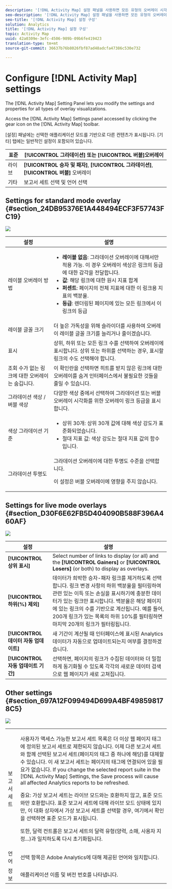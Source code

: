 ```yaml
---
description: '[!DNL Activity Map] 설정 패널을 사용하면 모든 유형의 오버레이 시각화에 대한 설정과 속성을 수정할 수 있습니다.'
seo-description: '[!DNL Activity Map] 설정 패널을 사용하면 모든 유형의 오버레이 시각화에 대한 설정과 속성을 수정할 수 있습니다.'
seo-title: '[!DNL Activity Map] 설정 구성'
solution: Analytics
title: '[!DNL Activity Map] 설정 구성'
topic: Activity Map
uuid: 42a0309e-3efc-4506-989b-09b6fe419423
translation-type: tm+mt
source-git-commit: 36637b76b8026fbf87ad48adcfa47386c530e732

---
```



# Configure [!DNL Activity Map] settings

The [!DNL Activity Map] Setting Panel lets you modify the settings and properties for all types of overlay visualizations.

Access the [!DNL Activity Map] Settings panel accessed by clicking the gear icon on the [!DNL Activity Map] toolbar.

[설정] 패널에는 선택한 애플리케이션 모드를 기반으로 다른 컨텐츠가 표시됩니다. [기타] 탭에는 일반적인 설정이 포함되어 있습니다.

| 표준 | **[!UICONTROL 그라데이션]** 또는 **[!UICONTROL 버블]오버레이** |
|---|---|
| 라이브 | **[!UICONTROL 승자 및 패자]**, **[!UICONTROL 그라데이션]**, **[!UICONTROL 버블]** 오버레이 |
| 기타 | 보고서 세트 선택 및 언어 선택 |

## Settings for standard mode overlay {#section_24DB95376E1A448494ECF3F57743FC19}

![](assets/settings_standard.png)

<table id="table_0244107DE6D142F2A1DA4882E0ED9826"> 
 <thead> 
  <tr> 
   <th colname="col2" class="entry"> 설정 </th> 
   <th colname="col3" class="entry"> 설명 </th> 
  </tr> 
 </thead>
 <tbody> 
  <tr> 
   <td colname="col2"> <span class="uicontrol"> 레이블 오버레이 방법</span> </td> 
   <td colname="col3"> 
    <ul id="ul_13AD02789F2D4904A35215A8FA230F3E"> 
     <li id="li_8DB71636D2074C69B0D94D3FB0CAFE28"> <b>레이블 없음</b>: 그라데이션 오버레이에 대해서만 적용 가능. 이 경우 오버레이 색상은 링크의 등급에 대한 감각을 전달합니다. </li> 
     <li id="li_39C98D7EA9514C1D8731B9D21C0E73A6"> <b>값</b>: 해당 링크에 대한 원시 지표 합계 </li> 
     <li id="li_A5F583E45BCD4F2399398F9DCC7FE382"> <b>퍼센트</b>: 페이지의 전체 지표에 대한 이 링크용 지표의 백분율. </li> 
     <li id="li_E4BF7D3B863E4B6C8E737CF29ADA9D67"> <b>등급</b>: 렌더링된 페이지에 있는 모든 링크에서 이 링크의 등급 </li> 
    </ul> </td> 
  </tr> 
  <tr> 
   <td colname="col2"> <span class="uicontrol"> 레이블 글꼴 크기</span> </td> 
   <td colname="col3"> 더 높은 가독성을 위해 슬라이더를 사용하여 오버레이 레이블 글꼴 크기를 늘리거나 줄이겠습니다. </td> 
  </tr> 
  <tr> 
   <td colname="col2"> <span class="uicontrol"> 표시</span> </td> 
   <td colname="col3"><span class="uicontrol">상위</span>, <span class="uicontrol">하위</span> 또는 <span class="uicontrol">모든 링크 수</span>를 선택하여 오버레이에 표시합니다. 상위 또는 하위를 선택하는 경우, 표시할 링크의 수도 선택해야 합니다. </td> 
  </tr> 
  <tr> 
   <td colname="col2"> <span class="uicontrol"> 조회 수가 없는 링크에 대한 오버레이는 숨깁니다.</span> </td> 
   <td colname="col3"> 이 확인란을 선택하면 히트를 받지 않은 링크에 대한 오버레이를 숨겨 인터페이스에서 불필요한 것들을 줄일 수 있습니다. </td> 
  </tr> 
  <tr> 
   <td colname="col2"> <span class="uicontrol"> 그라데이션 색상 / 버블 색상</span> </td> 
   <td colname="col3">다양한 색상 중에서 선택하여 <span class="uicontrol">그라데이션</span> 또는 <span class="uicontrol">버블</span> 오버레이 시각화를 위한 오버레이 링크 등급을 표시합니다. </td> 
  </tr> 
  <tr> 
   <td colname="col2"> <span class="uicontrol"> 색상 그라데이션 기준</span> </td> 
   <td colname="col3"> 
    <ul id="ul_1B5C2A44A9EB465D8B8E9AD91AF79D69"> 
     <li id="li_C983CB68B90B492BB0774254292B5961"> <span class="uicontrol"> 상위 30개</span>: 상위 30개 값에 대해 색상 강도가 표준화되었습니다. </li> 
     <li id="li_1E83431C8C734AB0BC82B5A66AED1189"> <span class="uicontrol"> 절대 지표 값</span>: 색상 강도는 절대 지표 값의 함수입니다. </li> 
    </ul> </td> 
  </tr> 
  <tr> 
   <td colname="col2"> <span class="uicontrol"> 그라데이션 투명도</span> </td> 
   <td colname="col3">그라데이션 오버레이에 대한 투명도 수준을 선택합니다. <p>이 설정은 버블 오버레이에 영향을 주지 않습니다. </p> </td> 
  </tr> 
 </tbody> 
</table>

## Settings for live mode overlays {#section_D30F6E62FB5D404090B588F396A460AF}

![](assets/settings_live.png)

| 설정 | 설명 |
|---|---|
| **[!UICONTROL 상위 표시]** | Select number of links to display (or all) and the **[!UICONTROL Gainers]** or **[!UICONTROL Losers]** (or both) to display as overlays. |
| **[!UICONTROL 하위(%) 제외]** | 데이터가 희박한 승자-패자 링크를 제거하도록 선택합니다. 링크 변경 사항의 하위 백분율을 필터링하여 관련 있는 이득 또는 손실을 표시하기에 충분한 데이터가 있는 링크만 표시합니다. 백분율은 해당 페이지에 있는 링크의 수를 기반으로 계산됩니다. 예를 들어, 200개 링크가 있는 목록의 하위 10%를 필터링하면 마지막 20개의 링크가 필터링됩니다. |
| **[!UICONTROL 데이터 자동 업데이트]** | 새 기간이 계산될 때 인터페이스에 표시된 Analytics 데이터가 자동으로 업데이트되는지 여부를 결정하겠습니다. |
| **[!UICONTROL 자동 업데이트 기간]** | 선택하면, 페이지의 링크가 수집된 데이터와 더 밀접하게 동기화될 수 있도록 각각의 새로운 데이터 검색으로 웹 페이지가 새로 고쳐집니다. |

## Other settings {#section_697A12F099494D699A4BF498598178C5}

![](assets/settings_other.png)

<table id="table_0F560236F8844FA0928CBB9C50D5ABEF"> 
 <tbody> 
  <tr> 
   <td colname="col1"> 보고서 세트 </td> 
   <td colname="col2"> <p>사용자가 액세스 가능한 보고서 세트 목록은 더 이상 웹 페이지 태그에 정의된 보고서 세트로 제한되지 않습니다. 이제 다른 보고서 세트와 함께 선택된 보고서 세트(페이지의 태그 중 하나에 해당)를 대체할 수 있습니다. 이 새 보고서 세트는 페이지의 태그에 연결되어 있을 필요가 없습니다. If you change the selected report suite in the [!DNL Activity Map] Settings, the <span class="uicontrol"> Save</span> process will cause all affected Analytics reports to be refreshed. </p> <p> <p>중요: 가상 보고서 세트는 라이브 모드와는 호환하지 않고, 표준 모드와만 호환합니다. 표준 보고서 세트에 대해 라이브 모드 상태에 있지만, 이 대화 상자에서 가상 보고서 세트를 선택할 경우, 여기에서 <span class="uicontrol">확인</span>을 선택하면 표준 모드가 표시됩니다. </p> </p> <p>또한, 달력 컨트롤은 보고서 세트의 달력 유형(양력, 소매, 사용자 지정...)과 일치하도록 다시 초기화됩니다. </p> </td> 
  </tr> 
  <tr> 
   <td colname="col1"> 언어 </td> 
   <td colname="col2"> 선택 항목은 Adobe Analytics에 대해 제공된 언어와 일치합니다. </td> 
  </tr> 
  <tr> 
   <td colname="col1"> 정보 </td> 
   <td colname="col2"> 애플리케이션 이름 및 버전 번호를 나타냅니다. </td> 
  </tr> 
 </tbody> 
</table>

